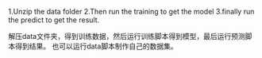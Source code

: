 1.Unzip the data folder
2.Then run the training to get the model
3.finally run the predict to get the result.

解压data文件夹，得到训练数据，然后运行训练脚本得到模型，最后运行预测脚本得到结果。
也可以运行data脚本制作自己的数据集。
